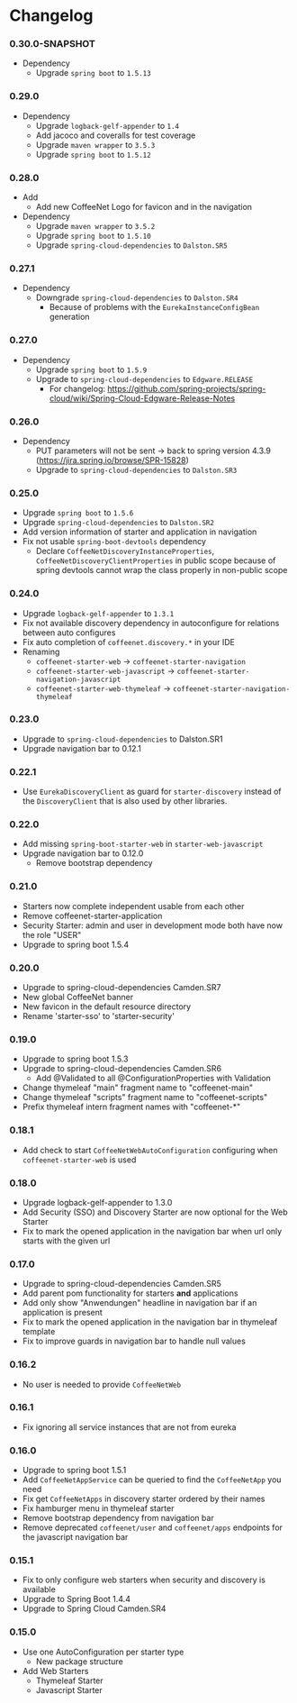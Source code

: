 # Changelog 

### 0.30.0-SNAPSHOT
* Dependency
  * Upgrade `spring boot` to `1.5.13`


### 0.29.0
* Dependency
  * Upgrade `logback-gelf-appender` to `1.4`
  * Add jacoco and coveralls for test coverage
  * Upgrade `maven wrapper` to `3.5.3`
  * Upgrade `spring boot` to `1.5.12`

### 0.28.0
* Add
  * Add new CoffeeNet Logo for favicon and
    in the navigation
* Dependency
  * Upgrade `maven wrapper` to `3.5.2`
  * Upgrade `spring boot` to `1.5.10`
  * Upgrade `spring-cloud-dependencies` to `Dalston.SR5`

### 0.27.1
* Dependency
  * Downgrade `spring-cloud-dependencies` to `Dalston.SR4`
    * Because of problems with the `EurekaInstanceConfigBean` generation

### 0.27.0
* Dependency
  * Upgrade `spring boot` to `1.5.9`
  * Upgrade to `spring-cloud-dependencies` to `Edgware.RELEASE`
    * For changelog: https://github.com/spring-projects/spring-cloud/wiki/Spring-Cloud-Edgware-Release-Notes

### 0.26.0
* Dependency
  * PUT parameters will not be sent -> back to spring version 4.3.9
    (https://jira.spring.io/browse/SPR-15828)
  * Upgrade to `spring-cloud-dependencies` to `Dalston.SR3`

### 0.25.0
* Upgrade `spring boot` to `1.5.6`
* Upgrade `spring-cloud-dependencies` to `Dalston.SR2`
* Add version information of starter and application
  in navigation
* Fix not usable `spring-boot-devtools` dependency
  * Declare
    `CoffeeNetDiscoveryInstanceProperties`,
    `CoffeeNetDiscoveryClientProperties`
    in public scope because of spring devtools cannot wrap
    the class properly in non-public scope

### 0.24.0
* Upgrade `logback-gelf-appender` to `1.3.1`
* Fix not available discovery dependency in
  autoconfigure for relations between auto configures
* Fix auto completion of `coffeenet.discovery.*` in your IDE
* Renaming
  * `coffeenet-starter-web` -> `coffeenet-starter-navigation`
  * `coffeenet-starter-web-javascript` -> `coffeenet-starter-navigation-javascript`
  * `coffeenet-starter-web-thymeleaf` -> `coffeenet-starter-navigation-thymeleaf`

### 0.23.0
* Upgrade to `spring-cloud-dependencies` to Dalston.SR1
* Upgrade navigation bar to 0.12.1

### 0.22.1
* Use `EurekaDiscoveryClient` as guard for `starter-discovery`
  instead of the `DiscoveryClient` that is also used by other libraries.

### 0.22.0
* Add missing `spring-boot-starter-web` in `starter-web-javascript`
* Upgrade navigation bar to 0.12.0
  * Remove bootstrap dependency

### 0.21.0
* Starters now complete independent usable from each other
* Remove coffeenet-starter-application
* Security Starter: admin and user in development mode both have now the role "USER"
* Upgrade to spring boot 1.5.4

### 0.20.0
* Upgrade to spring-cloud-dependencies Camden.SR7
* New global CoffeeNet banner
* New favicon in the default resource directory
* Rename 'starter-sso' to 'starter-security'

### 0.19.0
* Upgrade to spring boot 1.5.3
* Upgrade to spring-cloud-dependencies Camden.SR6
  * Add @Validated to all @ConfigurationProperties with Validation
* Change thymeleaf "main" fragment name to "coffeenet-main"
* Change thymeleaf "scripts" fragment name to "coffeenet-scripts"
* Prefix thymeleaf intern fragment names with "coffeenet-*"

### 0.18.1
* Add check to start `CoffeeNetWebAutoConfiguration` configuring when `coffeenet-starter-web` is used

### 0.18.0
* Upgrade logback-gelf-appender to 1.3.0
* Add Security (SSO) and Discovery Starter are now optional for the Web Starter
* Fix to mark the opened application in the navigation bar when url only starts with the given url

### 0.17.0
* Upgrade to spring-cloud-dependencies Camden.SR5
* Add parent pom functionality for starters **and** applications
* Add only show "Anwendungen" headline in navigation bar if an application is present
* Fix to mark the opened application in the navigation bar in thymeleaf template
* Fix to improve guards in navigation bar to handle null values

### 0.16.2
* No user is needed to provide `CoffeeNetWeb`

### 0.16.1
* Fix ignoring all service instances that are not from eureka

### 0.16.0
* Upgrade to spring boot 1.5.1
* Add `CoffeeNetAppService` can be queried to find the `CoffeeNetApp` you need
* Fix get `CoffeeNetApps` in discovery starter ordered by their names
* Fix hamburger menu in thymeleaf starter
* Remove bootstrap dependency from navigation bar
* Remove deprecated `coffeenet/user` and `coffeenet/apps` endpoints for the javascript navigation bar


### 0.15.1
* Fix to only configure web starters when security and discovery is available
* Upgrade to Spring Boot 1.4.4
* Upgrade to Spring Cloud Camden.SR4

### 0.15.0
* Use one AutoConfiguration per starter type
  * New package structure
* Add Web Starters
  * Thymeleaf Starter
  * Javascript Starter
